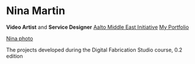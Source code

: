 Nina Martin
==========
**Video Artist** and __Service Designer__
[Aalto Middle East Initiative](http://MiddleEastInitiative.blogspot.com)
[My Portfolio](http://cargocollective.com/Manzanita)

[Nina photo](/Users/Manzanita/Pictures/Ninasaur.jpg)

The projects developed during the Digital Fabrication Studio course, 0.2 edition
